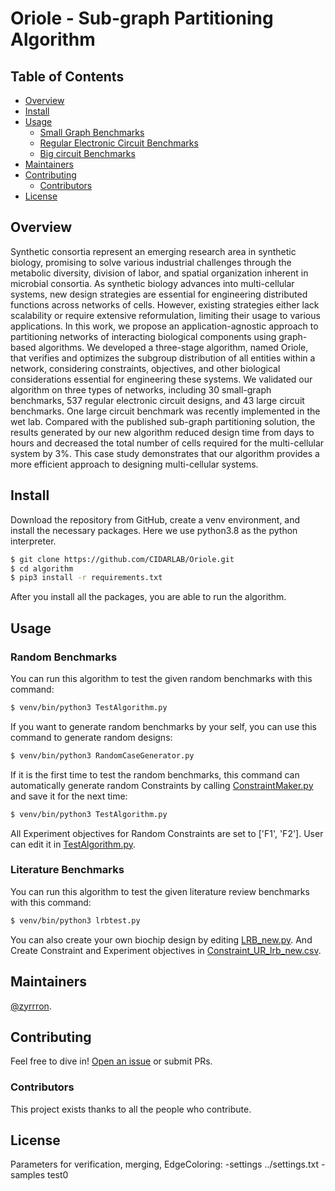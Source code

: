 # Oriole - Sub-graph Partitioning Algorithm 
<!-- # Standard Readme -->

<!--[![standard-readme compliant](https://img.shields.io/badge/readme%20style-standard-brightgreen.svg?style=flat-square)](https://github.com/RichardLitt/standard-readme)
-->

## Table of Contents

- [Overview](#overview)
- [Install](#install)
- [Usage](#usage)
	- [Small Graph Benchmarks](#small)
    - [Regular Electronic Circuit Benchmarks](#regular)
    - [Big circuit Benchmarks](#big)
- [Maintainers](#maintainers)
- [Contributing](#contributing)
    - [Contributors](#contributors)
- [License](#license)

## Overview
Synthetic consortia represent an emerging research area in synthetic biology, promising to solve various industrial challenges through the metabolic diversity, division of labor, and spatial organization inherent in microbial consortia. As synthetic biology advances into multi-cellular systems, new design strategies are essential for engineering distributed functions across networks of cells. However, existing strategies either lack scalability or require extensive reformulation, limiting their usage to various applications. In this work, we propose an application-agnostic approach to partitioning networks of interacting biological components using graph-based algorithms. We developed a three-stage algorithm, named Oriole, that verifies and optimizes the subgroup distribution of all entities within a network, considering constraints, objectives, and other biological considerations essential for engineering these systems. We validated our algorithm on three types of networks, including 30 small-graph benchmarks, 537 regular electronic circuit designs, and 43 large circuit benchmarks. One large circuit benchmark was recently implemented in the wet lab. Compared with the published sub-graph partitioning solution, the results generated by our new algorithm reduced design time from days to hours and decreased the total number of cells required for the multi-cellular system by 3\%. This case study demonstrates that our algorithm provides a more efficient approach to designing multi-cellular systems.

## Install

Download the repository from GitHub, create a venv environment, and install the necessary packages. Here we use python3.8 as the python interpreter.

```sh
$ git clone https://github.com/CIDARLAB/Oriole.git
$ cd algorithm
$ pip3 install -r requirements.txt
```

After you install all the packages, you are able to run the algorithm.

## Usage


### Random Benchmarks
You can run this algorithm to test the given random benchmarks with this command:
```sh
$ venv/bin/python3 TestAlgorithm.py
```

If you want to generate random benchmarks by your self, you can use this command to generate random designs:
```sh
$ venv/bin/python3 RandomCaseGenerator.py
```

If it is the first time to test the random benchmarks, this command can automatically generate random Constraints by calling [ConstraintMaker.py](ConstraintMaker.py) and save it for the next time:
```sh
$ venv/bin/python3 TestAlgorithm.py
```

All Experiment objectives for Random Constraints are set to ['F1', 'F2']. User can edit it in [TestAlgorithm.py](TestAlgorithm.py).

### Literature Benchmarks
You can run this algorithm to test the given literature review benchmarks with this command:
```sh
$ venv/bin/python3 lrbtest.py
```

You can also create your own biochip design by editing [LRB_new.py](Literature_Review_Benchmarks_Generator/LRB_new.py).
And Create Constraint and Experiment objectives in [Constraint_UR_lrb_new.csv](TestCaseFiles/lrb/URC/Constraint_UR_lrb_new.csv).

## Maintainers

[@zyrrron](https://github.com/zyrrron).

## Contributing

Feel free to dive in! [Open an issue](https://github.com/zyrrron/VeSpA-Algorithm/issues/new) or submit PRs.

### Contributors

This project exists thanks to all the people who contribute. 

## License

Parameters for verification, merging, EdgeColoring:
-settings
../settings.txt
-samples
test0